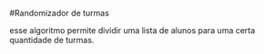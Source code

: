 #Randomizador de turmas

esse algoritmo permite dividir uma lista de alunos para uma certa quantidade de turmas.